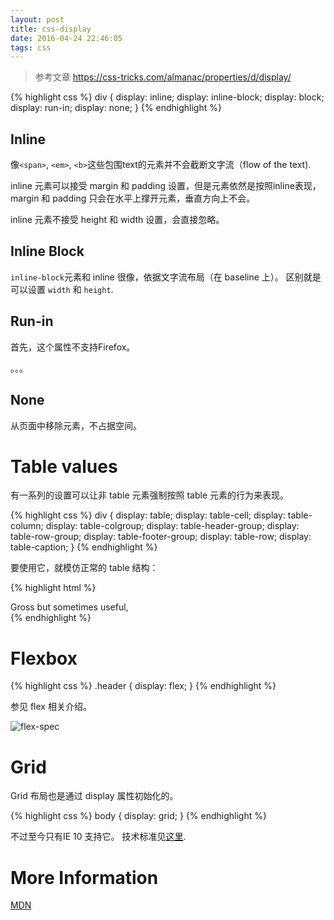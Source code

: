 ```yaml
---
layout: post
title: css-display
date: 2016-04-24 22:46:05
tags: css
---
```


> 参考文章 https://css-tricks.com/almanac/properties/d/display/


{% highlight css %}
div {
    display: inline;
    display: inline-block;
    display: block;
    display: run-in;
    display: none;
}
{% endhighlight %}

## Inline

像`<span>`, `<em>`, `<b>`这些包围text的元素并不会截断文字流（flow of the text).

inline 元素可以接受 margin 和 padding 设置，但是元素依然是按照inline表现，margin 和 padding 只会在水平上撑开元素，垂直方向上不会。

inline 元素不接受 height 和 width 设置，会直接忽略。

## Inline Block

`inline-block`元素和 inline 很像，依据文字流布局（在 baseline 上）。
区别就是可以设置 `width` 和 `height`.

## Run-in

首先，这个属性不支持Firefox。

。。。

## None

从页面中移除元素，不占据空间。

# Table values

有一系列的设置可以让非 table 元素强制按照 table 元素的行为来表现。

{% highlight css %}
div {
    display: table;
    display: table-cell;
    display: table-column;
    display: table-colgroup;
    display: table-header-group;
    display: table-row-group;
    display: table-footer-group;
    display: table-row;
    display: table-caption;
}
{% endhighlight %}

要使用它，就模仿正常的 table 结构：

{% highlight html %}
<div style="display: table;">
    <div style="display: table-row;">
        <div style="display: table-cell;">
            Gross but sometimes useful,
        </div>
    </div>
</div>
{% endhighlight %}

# Flexbox

{% highlight css %}
.header {
    display: flex;
}
{% endhighlight %}

参见 flex 相关介绍。

![flex-spec]({{site.github.url}}/img/post/2016-04-24-flex-spec.png)



# Grid

Grid 布局也是通过 display 属性初始化的。

{% highlight css %}
body {
    display: grid;
}
{% endhighlight %}

不过至今只有IE 10 支持它。 技术标准见[这里](http://dev.w3.org/csswg/css3-grid-layout/).

# More Information

[MDN](https://developer.mozilla.org/en/CSS/display)
